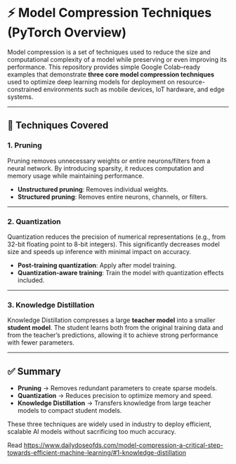 # ⚡ Model Compression Techniques (PyTorch Overview)
Model compression is a set of techniques used to reduce the size and computational complexity of a model while preserving or even improving its performance.
This repository provides simple Google Colab–ready examples that demonstrate **three core model compression techniques** used to optimize deep learning models for deployment on resource-constrained environments such as mobile devices, IoT hardware, and edge systems.  

---

## 🚀 Techniques Covered

### 1. Pruning  
Pruning removes unnecessary weights or entire neurons/filters from a neural network. By introducing sparsity, it reduces computation and memory usage while maintaining performance.  
- **Unstructured pruning**: Removes individual weights.  
- **Structured pruning**: Removes entire neurons, channels, or filters.  

---

### 2. Quantization  
Quantization reduces the precision of numerical representations (e.g., from 32-bit floating point to 8-bit integers). This significantly decreases model size and speeds up inference with minimal impact on accuracy.  
- **Post-training quantization**: Apply after model training.  
- **Quantization-aware training**: Train the model with quantization effects included.  

---

### 3. Knowledge Distillation  
Knowledge Distillation compresses a large **teacher model** into a smaller **student model**. The student learns both from the original training data and from the teacher’s predictions, allowing it to achieve strong performance with fewer parameters.  

---

## ✅ Summary  
- **Pruning** → Removes redundant parameters to create sparse models.  
- **Quantization** → Reduces precision to optimize memory and speed.  
- **Knowledge Distillation** → Transfers knowledge from large teacher models to compact student models.  

These three techniques are widely used in industry to deploy efficient, scalable AI models without sacrificing too much accuracy.  

Read https://www.dailydoseofds.com/model-compression-a-critical-step-towards-efficient-machine-learning/#1-knowledge-distillation
